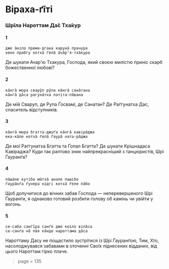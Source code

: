 # Віраха-ґīті

### Шрīла Нароттам Да̄с Тха̄кур

#### 1

    дже а̄ніло према-дгана каруна̄ прачура
    хено прабгу котха̄ ґела̄ а̄ча̄рʼя-тха̄кура

Де шукати Ачар'ю Тхакура, Господа, який своєю милістю приніс скарб божественної любові?

#### 2

    ка̄нга̄ мора сварӯп рӯпа ка̄нга̄ сана̄тана
    ка̄нга̄ да̄са рагуна̄тха патіта-па̄вана

Де мій Сваруп, де Рупа Ґосвамі, де Санатан? Де Раґгунатха Дас, спаситель відступників.

#### 3

    ка̄нга̄ мора бгатта-джуґа ка̄нга̄ кавіра̄джа
    ека-ка̄ле котха̄ ґела̄ ґаура̄ ната-ра̄джа

Де мої Раґгунатха Бгатта та Ґопал Бгатта? Де шукати Крішнадаса Кавіраджа? Куди так раптово зник найпрекрасніший з танцюристів, Шрі Ґауранґа?

#### 4

    па̄ша̄не кутібо ма̄тха̄ анале пашібо
    ґаура̄нґа ґунера нідгі котха̄ ґеле па̄бо

Щоб долучитися до вічних забав Господа — неперевершеного Шрі Ґауранґи, я однаково готовий розбити голову об камінь чи увійти у вогонь.

#### 5

    се-саба санґīра санґе дже коіло віла̄са
    се-санґа на̄ па̄я ка̄нде нароттама да̄са

Нароттаму Дасу не пощастило зустрітися із Шрі Ґауранґою, Тим, Хто, насолоджувався забавами в оточенні Своїх піднесених відданих, від цього Нароттам гірко плаче.


> page = 135
